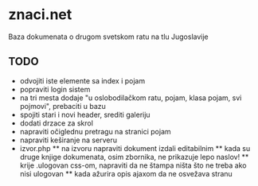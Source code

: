 # znaci.net

Baza dokumenata o drugom svetskom ratu na tlu Jugoslavije

## TODO

* odvojiti iste elemente sa index i pojam
* popraviti login sistem
* na tri mesta dodaje "u oslobodilačkom ratu, pojam, klasa pojam, svi pojmovi", prebaciti u bazu
* spojiti stari i novi header, srediti galeriju
* dodati drzace za skrol
* napraviti očiglednu pretragu na stranici pojam
* napraviti keširanje na serveru
* izvor.php
  ** na izvoru napraviti dokument izdali editabilnim
  ** kada su druge knjige dokumenata, osim zbornika, ne prikazuje lepo naslov!
  ** krije .ulogovan css-om, napraviti da ne štampa ništa što ne treba ako nisi ulogovan
  ** kada ažurira opis ajaxom da ne osvežava stranu
